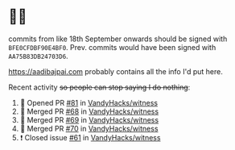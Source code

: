 # 👋🏻
<!--
**aadibajpai/aadibajpai** is a ✨ _special_ ✨ repository because its `README.md` (this file) appears on your GitHub profile.
-->
commits from like 18th September onwards should be signed with `BFE0CFDBF90E4BF0`. Prev. commits would have been signed with `AA75B83DB24703D6`.

https://aadibajpai.com probably contains all the info I'd put here.

Recent activity ~~so people can stop saying I do nothing~~:
<!--START_SECTION:activity-->
1. 💪 Opened PR [#81](https://github.com/VandyHacks/witness/pull/81) in [VandyHacks/witness](https://github.com/VandyHacks/witness)
2. 🎉 Merged PR [#68](https://github.com/VandyHacks/witness/pull/68) in [VandyHacks/witness](https://github.com/VandyHacks/witness)
3. 🎉 Merged PR [#69](https://github.com/VandyHacks/witness/pull/69) in [VandyHacks/witness](https://github.com/VandyHacks/witness)
4. 🎉 Merged PR [#70](https://github.com/VandyHacks/witness/pull/70) in [VandyHacks/witness](https://github.com/VandyHacks/witness)
5. ❗️ Closed issue [#61](https://github.com/VandyHacks/witness/issues/61) in [VandyHacks/witness](https://github.com/VandyHacks/witness)
<!--END_SECTION:activity-->
